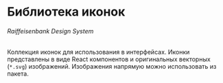 # Библиотека иконок
###### Raiffeisenbank Design System

Коллекция иконок для использования в интерфейсах. Иконки представлены в виде React компонентов и оригинальных векторных (`*.svg`) изображений. Изображения напрямую можно использовать из пакета.

